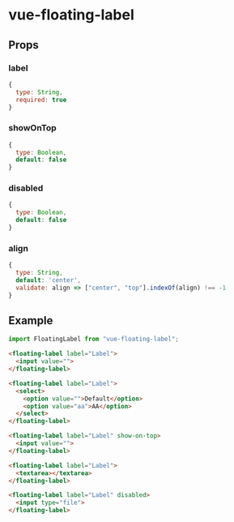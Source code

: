 # vue-floating-label

## Props

### label

```js
{
  type: String,
  required: true
}
```

### showOnTop

```js
{
  type: Boolean,
  default: false
}
```

### disabled

```js
{
  type: Boolean,
  default: false
}
```

### align

```js
{
  type: String,
  default: 'center',
  validate: align => ["center", "top"].indexOf(align) !== -1
}
```

## Example

```js
import FloatingLabel from "vue-floating-label";
```

```html
<floating-label label="Label">
  <input value="">
</floating-label>

<floating-label label="Label">
  <select>
    <option value="">Default</option>
    <option value="aa">AA</option>
  </select>
</floating-label>

<floating-label label="Label" show-on-top>
  <input value="">
</floating-label>

<floating-label label="Label">
  <textarea></textarea>
</floating-label>

<floating-label label="Label" disabled>
  <input type="file">
</floating-label>
```
